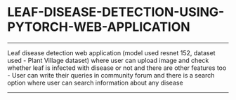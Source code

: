 # LEAF-DISEASE-DETECTION-USING-PYTORCH-WEB-APPLICATION


***
Leaf disease detection web application (model used resnet 152, dataset used - Plant Village dataset)  where user can upload image and check whether leaf is infected with disease or not and there are other features too - User can write their queries in community forum and there is a search option where user can search information about any disease  
***
